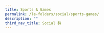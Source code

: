 ```yaml
---
title: Sports & Games
permalink: /le-folders/social/sports-games/
description: ""
third_nav_title: Social 群
---
```

